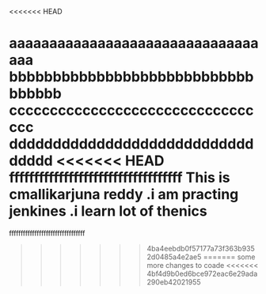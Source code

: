 <<<<<<< HEAD

aaaaaaaaaaaaaaaaaaaaaaaaaaaaaaaaaa
bbbbbbbbbbbbbbbbbbbbbbbbbbbbbbbbbb		
ccccccccccccccccccccccccccccccccc
ddddddddddddddddddddddddddddddddd
<<<<<<< HEAD
fffffffffffffffffffffffffffffffffff
This is cmallikarjuna reddy .i am practing jenkines .i learn lot of thenics 
=======
fffffffffffffffffffffffffffffffff

>>>>>>> 4ba4eebdb0f57177a73f363b9352d0485a4e2ae5
=======
some more changes to coade
<<<<<<< 4bf4d9b0ed6bce972eac6e29ada290eb42021955
